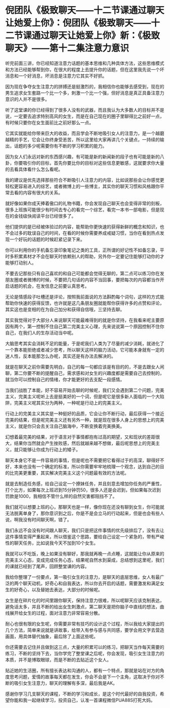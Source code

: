 # 倪团队《极致聊天——十二节课通过聊天让她爱上你》：倪团队《极致聊天——十二节课通过聊天让她爱上你》新：《极致聊天》——第十二集注意力意识

听完前面三讲，你已经知道注意力话题的基本思维和几种具体方法，这些思维模式和方法已经能够帮到你，在很大的程度上去提升你的话题，但在这里我先说一个坏消息和一个好消息，坏消息是注意力它其实不好抓。

因为现在争夺女生注意力的拼搏还是挺激烈的，我相信你也能够去感受到，现在的男生追求女生套路一个比一个多，刺激一个比一个强，但好消息是真正具备注意力意识的人并不是很多。

听了这堂课的你已经得到了很多人没有的武器，而且我认为大多数人的目标并不是说，一定要去追求特别高风的女生，而是在自己现在的圈子里聊得比之前好一点，有时候只要你在女生面前比之前好那么一点。

它其实就能给你带来巨大的收益，而且学会不断地吸引女人的注意力，是一个越磨越精的手艺，它会让你终身受恙苦，所以这里给大家再讲几个关键点，一持续的输出，话题的多少呢需要你有不断的学习积累的能力。

因为女人们永远对新的东西感兴趣，有可能是新的新闻新的段子也有可能是新的八卦，你要吸引你的目标，首先你要比你的目标对这些信息更敏感，这就要求你大量的去看具体看什么怎么看呢。

我的建议是优先选择那些符合不断吸引人注意力的内容，比如说那些会让你感觉更轻松更容易进入的综艺，或者微博上的一些博主，其实你的聊天习惯和风格跟你平常去看的内容有很大的关系。

就好像如果你成天捧着傲口的礼物书籍，你会发现自己聊天也会变得非常的刻板，很多上班族可能很少有时间去专心的看完一个综艺，看完一本书一部电影，但是现在的金钱级快阅读平台已经很多了。

他们提供的是已经被体验过的内容，能帮助你更快速的获得新鲜的概念和知识，也不会过多的耽误自己的时间，在看的时候你需要养成戒疑习惯，当你在看到热点发现一个好玩的话题的时候赶紧记录下来。

你可以利用你的手机备忘录印象笔记之类的工具，正所谓的好记性不如备忘录，平时多积累素材才不会在聊天时依赖别人的帮助，另外你一定要记住能够打动你的才能够打动别人。

不要去记那些只有自己喜欢的和自己可能都会觉得无聊的，第二点可以练习你在发朋友圈或者微博的时候，不要把几句话的内容不当回事，要把每次的内容都当作开启话题的机会，在发信息之前要认真思考。

无论是情感段子吐槽还是评论，按照我前面说的方法斟酌每个词句，这样的方式能帮助你快速的获得反馈，也许就是这几条朋友圈就能帮你获得许多的点赞和评论，其实这也是变相的在为自己加分和获得自信哦，三坚持去聊。

其实我觉得对于大部分人来说聊天可能最难得到的就是你坚持，在我看来呢主要原因有两个，第一控制不住自己第二完美主义心理，先来说说第一个原因控制不住你自己，在我们人的生存活动当中呢。

大脑思考其实会消耗不足的能量，于是呢我们人类为了尽量的减少消耗，就进化了一个靠本能拒绝或者减少思考，所以聊天这样的脑力活动，它可能本身就有一定的迷人性，反本能那怎么办呢，其实还是有办法去解决的。

就是在聊天之前你需要先明白，自己的每一句都应该是有目的的，不是去跟女人闲聊，第二你要不断的提醒自己，需求感和对女生的兴趣度都是需要自己去控制的，就当你可以控制自己的情绪，你才能更好的去支配一段感情。

当我们战胜了本能，好不容易开始去聊的时候呢，我们又会遇到第二个问题，完美主义，完美主义呢听上去是挺美好的一个词，但是呢它是很多新人面临的一个大陷阱，完美主义呢其实分为两种，一种呢是行动上的完美主义。

行动上的完美主义其实是一种挺好的品质，它会让你不断行动，最后获得一个接近完美的结果，但是呢完美主义还有另外一种，就是现在很多人身上的思想上的完美主义，就是你只会去关注自己脑海中，不断变换着完美换美。

幻想着最完美的结果，对于语言对于事情都抱有过高的期望，又和现状的差距很大，结果你当然就会产生挫败感，然后就越来越不想做，最后呢思想上的完美主义，就只能够让你成为行动上的矮子。

聊天本身它不是一件容易的事情，但是呢也不需要把它看得过于的高深，聊得好不好，本来也没有一个确定的标准，所以你需要牢牢地梳理一个观念，达到自己的目的比完美更重要，其实解决完美主义这个问题最有效的方法呢。

就是去制造任务感，给自己设定一个撩妹任务，并且刻意去增加你任务的严重性，打个比方，如果每次上班迟到15分钟罚50，很多人还是会迟到，但如果每次迟到罚款是1000，我相信不管什么样的自然灾害都阻挡不了。

我们就可以想要上班的心，那聊天也是一样，像你现在还没有聊到女生，你可能就无法脱离单身了，那你意识到之后，你是不是会立马的行动起来，但是也会有些人说，啊我没有时间聊天啊，错了。

我们永远不会没有时间跟人聊天，我们只是把这件事情的优先级排后了，没有去让这件事情变得严重起来，所以借鉴这个思路，要给自己设定一个紧急的，带有严峻性的聊天任务，比如说我今天不加到10个女生。

我就可以不吃饭，晚上如果没有聊好，那我就再晚一点点睡，这就能让你从原来的完美主义心态，变成完成任务心态，结果呢自然水到渠成，总结想到这里呢，我们的课就已经到了尾声，回顾整堂课的内容。

我给你整理了一份要点，第一吸引女生的注意力，是聊天的底层思维，女人有最广泛的两个聊天动机，好奇心和自我表达，所以你去开启的话题，需要激发和满足女生的好奇心，以及替她去表达，大部分的时候呢。

女生是在碎片化的时间里跟你聊天，保持注意力很难，所以呢聊天应该克制表达，避免话太多，并且不断的给出女生刺激点，第二聊天是把你脑子中直线的想法，曲线展开给女生的过程，面对注意力非常容易分散。

耐心也很有限的女生呢，你需要非常有技巧的设计这个过程，所以我给大家提出的几个方法，简单来说就是讲故事，给带入有参与感与共同感，要学会用文字去营造画面，用具体替代抽象，最后除了上面这些呢。

你还需要去记住并且做到这三点，大量的积累可以的练习，把聊天当作每天需要的练习，不断的坚持下去，当你学完了整堂课之后呢，你会发现，吸引女生注意力的本质，并不是博取眼球，而是不断的去贴近这个女人。

贴近她的生活圈，所有擅长表达和沟通的人，都有一个特点，那就是站在对方的角度思考问题，爱情的故事每天都在发生，你会不会是下一个主角，这取决于你对不断的吸引女生注意力，聊天的理解有多深，最后我是AK。

感谢你学习几支聊天的课程，不断的学习和成长，是这个时代最好的自我投资，希望你能和我一起继续学习，投资自己，认准一首课程微信PUA88S打死大妈。

